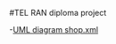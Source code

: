 #TEL RAN diploma project

-[UML diagram shop.xml](https://drive.google.com/file/d/1OJCJnwSo_TIaP-eDAAK3Pq3j1Pl-Y-Gn/view?usp=sharing)
